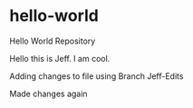 # hello-world
Hello World Repository


Hello this is Jeff. I am cool.


Adding changes to file using Branch Jeff-Edits


Made changes again
